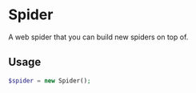 # Spider
A web spider that you can build new spiders on top of.

## Usage
```php
$spider = new Spider();

```
